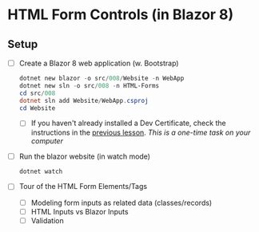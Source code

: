 # HTML Form Controls (in Blazor 8)

## Setup

- [ ] Create a Blazor 8 web application (w. Bootstrap)

    ```powershell
    dotnet new blazor -o src/008/Website -n WebApp
    dotnet new sln -o src/008 -n HTML-Forms
    cd src/008
    dotnet sln add Website/WebApp.csproj
    cd Website
    ```

  - [ ] If you haven't already installed a Dev Certificate, check the instructions in the [previous lesson](../006/ReadMe.md). *This is a one-time task on your computer*
- [ ] Run the blazor website (in watch mode)

    ```powershell
    dotnet watch
    ```

- [ ] Tour of the HTML Form Elements/Tags
  - [ ] Modeling form inputs as related data (classes/records)
  - [ ] HTML Inputs vs Blazor Inputs
  - [ ] Validation
